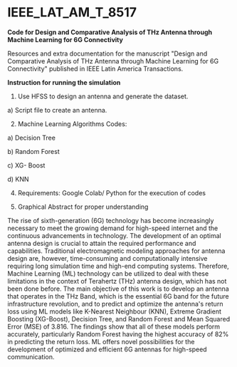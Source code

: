 # IEEE_LAT_AM_T_8517
**Code for Design and Comparative Analysis of THz Antenna through Machine Learning for 6G Connectivity**

Resources and extra documentation for the manuscript "Design and Comparative Analysis of THz Antenna through Machine Learning for 6G Connectivity" published in IEEE Latin America Transactions.

**Instruction for running the simulation**

1. Use HFSS to design an antenna and generate the dataset. 

  a) Script file to create an antenna.

2. Machine Learning Algorithms Codes:

  a) Decision Tree
  
  b) Random Forest
  
  c) XG- Boost
  
  d) KNN

4. Requirements: Google Colab/ Python for the execution of codes

5. Graphical Abstract for proper understanding


The rise of sixth-generation (6G) technology has become increasingly necessary to meet the growing demand for high-speed internet and the continuous advancements in technology. The development of an optimal antenna design is crucial to attain the required performance and capabilities. Traditional electromagnetic modeling approaches for antenna design are, however, time-consuming and computationally intensive requiring long simulation time and high-end computing systems. Therefore, Machine Learning (ML) technology can be utilized to deal with these limitations in the context of Terahertz (THz) antenna design, which has not been done before. The main objective of this work is to develop an antenna that operates in the THz Band, which is the essential 6G band for the future infrastructure revolution, and to predict and optimize the antenna's return loss using ML models like K-Nearest Neighbour (KNN), Extreme Gradient Boosting (XG-Boost), Decision Tree, and Random Forest and Mean Squared Error (MSE) of 3.816. The findings show that all of these models perform accurately, particularly Random Forest having the highest accuracy of 82% in predicting the return loss. ML offers novel possibilities for the development of optimized and efficient 6G antennas for high-speed communication.
